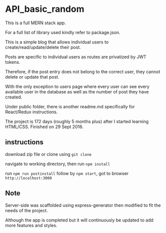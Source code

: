 # API_basic_random

This is a full MERN stack app.

For a full list of library used kindly refer to package.json.

This is a simple blog that allows individual users to create/read/update/delete their post.

Posts are specific to individual users as routes are privatized by JWT tokens.

Therefore, if the post entry does not belong to the correct user, they cannot delete or update that post.

With the only exception to users page where every user can see every available user in the database as well as the number of post they have created.

Under public folder, there is another readme.md specifically for React/Redux instructions.

The project is 172 days (roughly 5 months plus) after I started learning HTML/CSS. Finished on 29 Sept 2016.

## instructions

download zip file or clone using `git clone`

navigate to working directory, then run `npm install`

run `npm run postinstall` follow by `npm start`, got to browser `http://localhost:3000`

## Note

Server-side was scaffolded using express-generator then modified to fit the needs of the project.

Although the app is completed but it will continuously be updated to add more features and styles.

